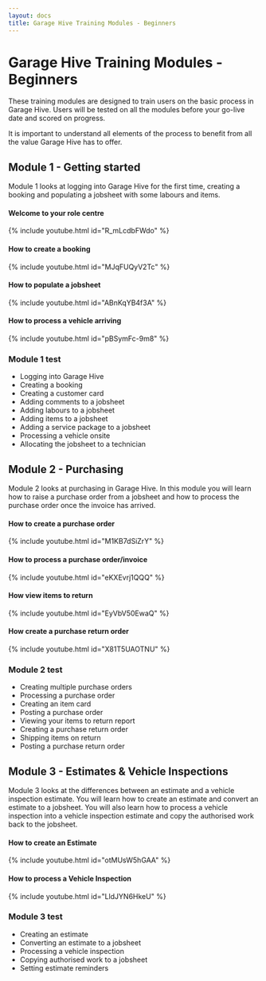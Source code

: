 ```yaml
---
layout: docs
title: Garage Hive Training Modules - Beginners
--- 
```


#   Garage Hive Training Modules - Beginners 

These training modules are designed to train users on the basic process in Garage Hive. Users will be tested on all the modules before your go-live date and scored on progress. 

It is important to understand all elements of the process to benefit from all the value Garage Hive has to offer. 

## Module 1 - Getting started

Module 1 looks at logging into Garage Hive for the first time, creating a booking and populating a jobsheet with some labours and items. 

#### Welcome to your role centre

{% include youtube.html id="R_mLcdbFWdo" %}


####  How to create a booking

{% include youtube.html id="MJqFUQyV2Tc" %}


#### How to populate a jobsheet

{% include youtube.html id="ABnKqYB4f3A" %}

#### How to process a vehicle arriving

{% include youtube.html id="pBSymFc-9m8" %}



### Module 1 test

* Logging into Garage Hive
* Creating a booking
* Creating a customer card
* Adding comments to a jobsheet
* Adding labours to a jobsheet
* Adding items to a jobsheet
* Adding a service package to a jobsheet
* Processing a vehicle onsite
* Allocating the jobsheet to a technician



## Module 2 - Purchasing

Module 2 looks at purchasing in Garage Hive. In this module you will learn how to raise a purchase order from a jobsheet and how to process the purchase order once the invoice has arrived. 


####  How to create a purchase order

{% include youtube.html id="M1KB7dSiZrY" %}


#### How to process a purchase order/invoice

{% include youtube.html id="eKXEvrj1QQQ" %}

#### How view items to return

{% include youtube.html id="EyVbV50EwaQ" %}

#### How create a purchase return order

{% include youtube.html id="X81T5UAOTNU" %}

### Module 2 test

* Creating multiple purchase orders
* Processing a purchase order
* Creating an item card
* Posting a purchase order
* Viewing your items to return report
* Creating a purchase return order
* Shipping items on return
* Posting a purchase return order



## Module 3 - Estimates & Vehicle Inspections

Module 3 looks at the differences between an estimate and a vehicle inspection estimate. You will learn how to create an estimate and convert an estimate to a jobsheet. You will also learn how to process a vehicle inspection into a vehicle inspection estimate and copy the authorised work back to the jobsheet. 


####  How to create an Estimate

{% include youtube.html id="otMUsW5hGAA" %}


#### How to process a Vehicle Inspection

{% include youtube.html id="LldJYN6HkeU" %}



### Module 3 test

* Creating an estimate
* Converting an estimate to a jobsheet
* Processing a vehicle inspection
* Copying authorised work to a jobsheet
* Setting estimate reminders

